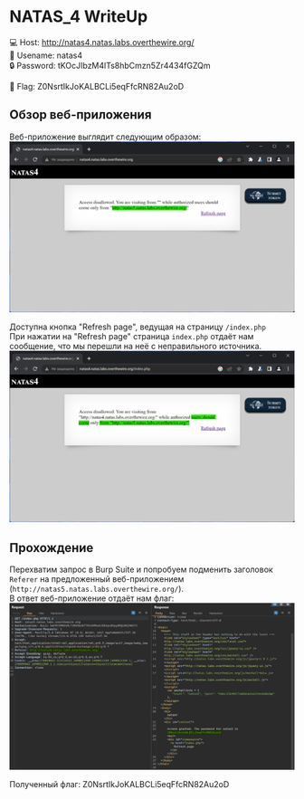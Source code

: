 # NATAS_4 WriteUp
:computer: Host: http://natas4.natas.labs.overthewire.org/  
:bust_in_silhouette: Usename: natas4  
:lock: Password: tKOcJIbzM4lTs8hbCmzn5Zr4434fGZQm

:triangular_flag_on_post: Flag: Z0NsrtIkJoKALBCLi5eqFfcRN82Au2oD

## Обзор веб-приложения
Веб-приложение выглядит следующим образом:
![Скриншот веб-приложения](./img/natas4/natas4_0.png)

Доступна кнопка "Refresh page", ведущая на страницу ``/index.php``  
При нажатии на "Refresh page" страница ``index.php`` отдаёт нам сообщение, что мы перешли на неё с неправильного источника.
![Скриншот веб-приложения](./img/natas4/natas4_1.png)


## Прохождение
Перехватим запрос в Burp Suite и попробуем подменить заголовок ``Referer`` на предложенный веб-приложением (``http://natas5.natas.labs.overthewire.org/``).  
В ответ веб-приложение отдаёт нам флаг:
![Получение флага](img/natas4/natas4_2.png)

Полученный флаг: Z0NsrtIkJoKALBCLi5eqFfcRN82Au2oD